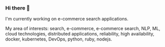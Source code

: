 ### Hi there 👋


I'm currently working on e-commerce search applications. 

My area of interests: search, e-commerce, e-commerce search, NLP, ML, cloud technologies, distributed applications, reliability, high availability, docker, kubernetes, DevOps, python, ruby, nodejs.

<!--
**frutik/frutik** is a ✨ _special_ ✨ repository because its `README.md` (this file) appears on your GitHub profile.

Here are some ideas to get you started:

- 🔭 I’m currently working on ...
- 🌱 I’m currently learning ...
- 👯 I’m looking to collaborate on ...
- 🤔 I’m looking for help with ...
- 💬 Ask me about ...
- 📫 How to reach me: ...
- 😄 Pronouns: ...
- ⚡ Fun fact: ...
-->
